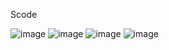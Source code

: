 Scode


![image](https://github.com/ntgod/DateProTool/blob/master/Resource/s01.png)
![image](https://github.com/ntgod/DateProTool/blob/master/Resource/s02.png)
![image](https://github.com/ntgod/DateProTool/blob/master/Resource/s03.png)
![image](https://github.com/ntgod/DateProTool/blob/master/Resource/s04.png)

<!--![image](https://github.com/ntgod/DateProTool /blob/master/DateProTool/Resource/datepro1.png)-->
<!--![video](https://github.com/ntgod/DateProTool /blob/master/DateProTool/Resource/1080x1920.mp4)-->
